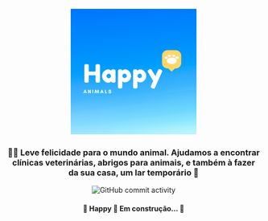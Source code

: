 <p align="center">
  <a>
     <img src="web/src/images/Logo.svg" height="250" width="250" alt="Unform" />
  </a>
</p>

<h3 align="center">
    🐶🐱 Leve felicidade para o mundo animal. Ajudamos a encontrar clínicas veterinárias, abrigos para 
    animais, e também à fazer da sua casa, um lar temporário 💛
</h3>

<p align="center">
  <img alt="GitHub commit activity" src="https://img.shields.io/github/commit-activity/w/samyev/Happy-Rocketset">
</p>

<h4 align="center"> 
	🚧  Happy 🐣 Em construção...  🚧
</h4>
